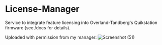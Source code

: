 # License-Manager
Service to integrate feature licensing into Overland-Tandberg's Quikstation firmware (see /docs for details).


Uploaded with permission from my manager: 
![Screenshot (51)](https://github.com/rweldy/License-Manager/assets/91341742/b3242120-fa49-43cf-b1ae-62de071c49bb)
